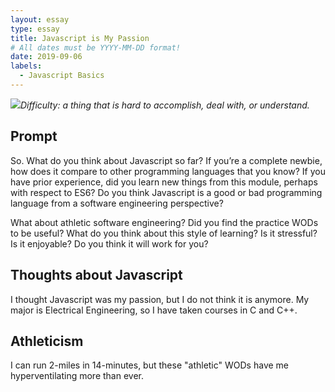 ```yaml
---
layout: essay
type: essay
title: Javascript is My Passion
# All dates must be YYYY-MM-DD format!
date: 2019-09-06
labels:
  - Javascript Basics
---
```


<img class="ui tiny right spaced image" src="../images/degree_difficulty.jpg">*Difficulty: a thing that is hard to accomplish, deal with, or understand.*

## Prompt 

So. What do you think about Javascript so far? If you’re a complete newbie, how does it compare to other programming languages that you know? If you have prior experience, did you learn new things from this module, perhaps with respect to ES6? Do you think Javascript is a good or bad programming language from a software engineering perspective?

What about athletic software engineering? Did you find the practice WODs to be useful? What do you think about this style of learning? Is it stressful? Is it enjoyable? Do you think it will work for you?


## Thoughts about Javascript

I thought Javascript was my passion, but I do not think it is anymore. My major is Electrical Engineering, so I have taken courses in C and C++. 

## Athleticism

I can run 2-miles in 14-minutes, but these "athletic" WODs have me hyperventilating more than ever.
